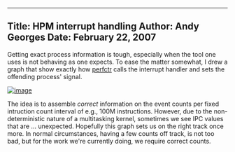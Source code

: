 -----
Title:  HPM interrupt handling
Author: Andy Georges
Date: February 22, 2007
----







Getting exact process information is tough, especially when the tool one
uses is not behaving as one expects. To ease the matter somewhat, I drew
a graph that show exactly how
[perfctr](http://user.it.uu.se/~mikpe/linux/perfctr/) calls the
interrupt handler and sets the offending process' signal.


[![image](4C0379C3-4E09-4E79-9D99-EB05366DDAE7-1.jpg)](http://www.flickr.com/photos/itkovian/397643171/)


The idea is to assemble *correct* information on the event counts per
fixed intruction count interval of e.g., 100M instructions. However, due
to the non-deterministic nature of a multitasking kernel, sometimes we
see IPC values that are ... unexpected. Hopefully this graph sets us on
the right track once more. In normal circumstances, having a few counts
off track, is not too bad, but for the work we're currently doing, we
require correct counts.




